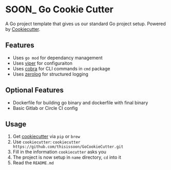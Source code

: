 # SOON\_ Go Cookie Cutter

A Go project template that gives us our standard Go project setup.
Powered by [Cookiecutter](https://github.com/audreyr/cookiecutter).

## Features
 - Uses `go mod` for dependancy management
 - Uses [viper](https://github.com/spf13/viper) for configuraiton
 - Uses [cobra](https://github.com/spf13/cobra) for CLI commands in `cmd` package
 - Uses [zerolog](https://github.com/rs/zerolog) for structured logging

## Optional Features
 - Dockerfile for building go binary and dockerfile with final binary
 - Basic Gitlab or Circle CI config

## Usage

1. Get [cookiecutter](https://github.com/audreyr/cookiecutter) via `pip` or `brew`
2. Use `cookiecutter`: `cookiecutter https://github.com/thisissoon/GoCookieCutter.git`
3. Fill in the information `cookiecutter` asks you
4. The project is now setup in `name` directory, `cd` into it
6. Read the `README.md`
